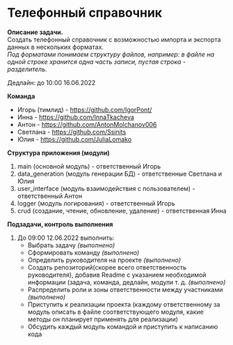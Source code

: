 # **Телефонный справочник**

**Описание задачи.**  
Создать телефонный справочник с возможностью импорта и экспорта данных в нескольких форматах.  
_Под форматами понимаем структуру файлов, например: в файле на одной строке хранится одна часть записи, пустая строка - разделитель._

Дедлайн: до 10:00 16.06.2022

**Команда**  
- Игорь (тимлид) - https://github.com/IgorPont/
- Инна - https://github.com/InnaTkacheva
- Антон - https://github.com/AntonMolchanov006
- Светлана - https://github.com/Ssinits
- Юлия - https://github.com/JuliaLomako

**Структура приложения (модули)**

1. main (основной модуль) - ответственный Игорь
2. data_generation (модуль генерации БД) - ответственные Светлана и Юлия
3. user_interface (модуль взаимодействия с пользователем) - ответственный Антон
4. logger (модуль логирования) - ответственный Игорь
5. crud (создание, чтение, обновление, удаление) - ответственная Инна

**Подзадачи, контроль выполнения**

1. До 09:00 12.06.2022 выполнить: 
    - Выбрать задачу _(выполнено)_
    - Сформировать команду _(выполнено)_
    - Определить руководителя на проекте _(выполнено)_
    - Создать репозиторий(скорее всего ответственность руководителя), добавив Readme с указанием необходимой информации (задача, команда, дедлайн, модули т. д. _(выполнено)_
    - Распределить роли и зоны ответственности между участниками _(выполнено)_
    - Приступить к реализации проекта (каждому ответственному за модуль описать в файле соответствующего модуля, какие методы он планирует применять для реализации)
    - Обсудить каждый модуль командой и приступить к написанию кода




